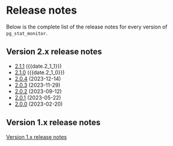 # Release notes

Below is the complete list of the release notes for every version of ``pg_stat_monitor``.

## Version 2.x release notes

* [2.1.1](2.1.1.md) ({{date.2_1_1}})
* [2.1.0](2.1.0.md) ({{date.2_1_0}})
* [2.0.4](2.0.4.md) (2023-12-14)
* [2.0.3](2.0.3.md) (2023-11-29)
* [2.0.2](2.0.2.md) (2023-09-12)
* [2.0.1](2.0.1.md) (2023-05-22)
* [2.0.0](2.0.0.md) (2023-02-20)

## Version 1.x release notes

[Version 1.x release notes](1.x.md)


